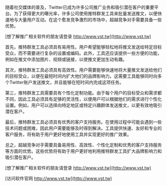随着社交媒体的普及，Twitter已成为许多公司推广业务和吸引潜在客户的重要平台。为了获得更大的曝光率，许多公司使用推特群发工具来批量发送推文，以便快速地与大量用户互动。在这个愈发竞争激烈的市场中，超越竞争对手需要具备一些优势。

[想了解推广相关软件的朋友请登录 http://www.vst.tw](http://www.vst.tw)

首先，推特群发工具必须具有易用性。用户希望能够轻松地将推文发送给特定目标受众，而不需要进行复杂的设置或编码。此外，工具还应该提供一些方便的功能，例如在推文中添加图片、视频或链接，以使推文更加生动有趣。

其次，推特群发工具必须具有高效性。用户需要能够快速地将大量推文发送给他们的目标受众，以便在最短时间内扩大他们的品牌影响力。这需要工具能够同时向多个Twitter账户发送推文，并且能够在短时间内完成这项任务。

第三，推特群发工具需要具有个性化定制功能。由于每个用户的目标受众和需求都不同，因此工具必须具有足够的灵活性，以便用户可以根据他们的需求进行个性化设置。例如，用户可以选择向特定地区或特定兴趣群体发送推文，以更有效地吸引潜在客户。

最后，推特群发工具必须具有优秀的客户支持服务。在使用过程中可能会遇到一些技术问题或困难，因此用户需要能够及时得到解决。工具提供快速、友好和专业的客户服务，将有助于用户更好地使用工具并实现更好的推广效果。

总之，超越竞争对手需要具备易用性、高效性、个性化定制和优秀的客户支持服务等方面的优势。这些优势将有助于用户更好地利用推特群发工具扩大品牌影响力和吸引潜在客户。

[想了解推广相关软件的朋友请登录 http://www.vst.tw](http://www.vst.tw)


[访问软件官网 http://www.vst.tw](http://www.vst.tw)
